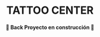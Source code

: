 <h1 align="center"> TATTOO CENTER </h1>

<h4 align="center">
🚧 Back Proyecto en construcción 🚧
</h4>
